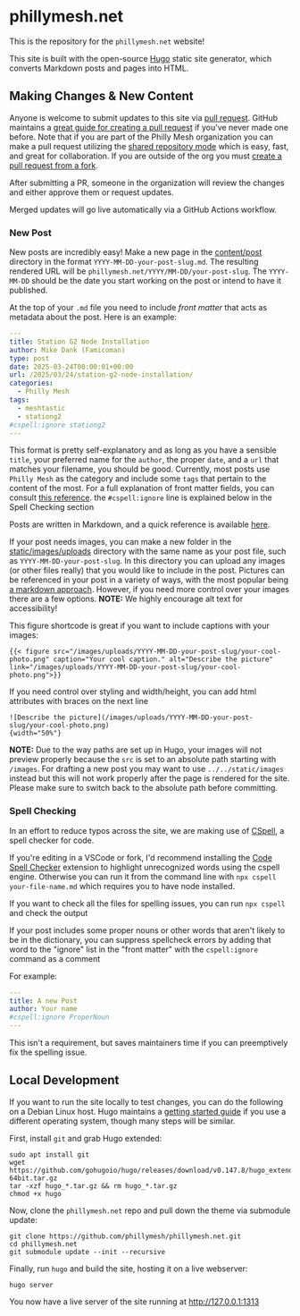 # phillymesh.net
This is the repository for the `phillymesh.net` website!

This site is built with the open-source [Hugo](https://gohugo.io/) static site generator, which converts Markdown posts and pages into HTML. 

## Making Changes & New Content

Anyone is welcome to submit updates to this site via [pull request](https://github.com/phillymesh/phillymesh.net/pulls).
GitHub maintains a [great guide for creating a pull request](https://docs.github.com/en/pull-requests/collaborating-with-pull-requests/proposing-changes-to-your-work-with-pull-requests/creating-a-pull-request) if you've never made one before.
Note that if you are part of the Philly Mesh organization you can make a pull request utilizing the [shared repository mode](https://docs.github.com/en/pull-requests/collaborating-with-pull-requests/getting-started/about-collaborative-development-models#shared-repository-model) which is easy, fast, and great for collaboration.
If you are outside of the org you must [create a pull request from a fork](https://docs.github.com/en/pull-requests/collaborating-with-pull-requests/proposing-changes-to-your-work-with-pull-requests/creating-a-pull-request-from-a-fork).

After submitting a PR, someone in the organization will review the changes and either approve them or request updates.

Merged updates will go live automatically via a GitHub Actions workflow.

### New Post

New posts are incredibly easy! Make a new page in the [content/post](https://github.com/phillymesh/phillymesh.net/tree/master/content/post) directory in the format `YYYY-MM-DD-your-post-slug.md`. The resulting rendered URL will be `phillymesh.net/YYYY/MM-DD/your-post-slug`. The `YYYY-MM-DD` should be the date you start working on the post or intend to have it published.

At the top of your `.md` file you need to include *front matter* that acts as metadata about the post. Here is an example:

```yaml
---
title: Station G2 Node Installation
author: Mike Dank (Famicoman)
type: post
date: 2025-03-24T00:00:01+00:00
url: /2025/03/24/station-g2-node-installation/
categories:
  - Philly Mesh
tags:
  - meshtastic
  - stationg2
#cspell:ignore stationg2
---
```

This format is pretty self-explanatory and as long as you have a sensible `title`, your preferred name for the `author`, the proper `date`, and a `url` that matches your filename, you should be good. Currently, most posts use `Philly Mesh` as the category and include some `tags` that pertain to the content of the most. For a full explanation of front matter fields, you can consult [this reference](https://gohugo.io/content-management/front-matter/).
the `#cspell:ignore` line is explained below in the Spell Checking section

Posts are written in Markdown, and a quick reference is available [here](https://www.markdownguide.org/tools/hugo/).

If your post needs images, you can make a new folder in the [static/images/uploads](https://github.com/phillymesh/phillymesh.net/tree/master/static/images/uploads) directory with the same name as your post file, such as `YYYY-MM-DD-your-post-slug`. In this directory you can upload any images (or other files really) that you would like to include in the post. Pictures can be referenced in your post in a variety of ways, with the most popular being [a markdown approach](https://alexwlchan.net/2021/markdown-image-syntax/). However, if you need more control over your images there are a few options. **NOTE:** We highly encourage alt text for accessibility!

This figure shortcode is great if you want to include captions with your images:

```
{{< figure src="/images/uploads/YYYY-MM-DD-your-post-slug/your-cool-photo.png" caption="Your cool caption." alt="Describe the picture" link="/images/uploads/YYYY-MM-DD-your-post-slug/your-cool-photo.png">}}
```

If you need control over styling and width/height, you can add html attributes with braces on the next line

```
![Describe the picture](/images/uploads/YYYY-MM-DD-your-post-slug/your-cool-photo.png)
{width="50%"}
```

**NOTE:** Due to the way paths are set up in Hugo, your images will not preview properly because the `src` is set to an absolute path starting with `/images`. For drafting a new post you may want to use `../../static/images` instead but this will not work properly after the page is rendered for the site. Please make sure to switch back to the absolute path before committing.

### Spell Checking
In an effort to reduce typos across the site, we are making use of [CSpell](https://cspell.org/), a spell checker for code.

If you're editing in a VSCode or fork, I'd recommend installing the [Code Spell Checker](https://marketplace.visualstudio.com/items?itemName=streetsidesoftware.code-spell-checker) extension to highlight unrecognized words using the cspell engine.
Otherwise you can run it from the command line with
`npx cspell your-file-name.md` which requires you to have node installed.

If you want to check all the files for spelling issues, you can run
`npx cspell` and check the output


If your post includes some proper nouns or other words that aren't likely to be in the dictionary, you can suppress spellcheck errors by adding that word to the "ignore" list in the "front matter" with the `cspell:ignore` command as a comment

For example:
```yaml
---
title: A new Post
author: Your name
#cspell:ignore ProperNoun
---
```

This isn't a requirement, but saves maintainers time if you can preemptively fix the spelling issue.

## Local Development

If you want to run the site locally to test changes, you can do the following on a Debian Linux host. Hugo maintains a [getting started guide](https://gohugo.io/getting-started/quick-start/) if you use a different operating system, though many steps will be similar.

First, install `git` and grab Hugo extended:

```
sudo apt install git
wget https://github.com/gohugoio/hugo/releases/download/v0.147.8/hugo_extended_0.147.8_Linux-64bit.tar.gz
tar -xzf hugo_*.tar.gz && rm hugo_*.tar.gz
chmod +x hugo
```

Now, clone the `phillymesh.net` repo and pull down the theme via submodule update:

```
git clone https://github.com/phillymesh/phillymesh.net.git
cd phillymesh.net
git submodule update --init --recursive
```

Finally, run `hugo` and build the site, hosting it on a live webserver:

```
hugo server
```

You now have a live server of the site running at <http://127.0.0.1:1313>
